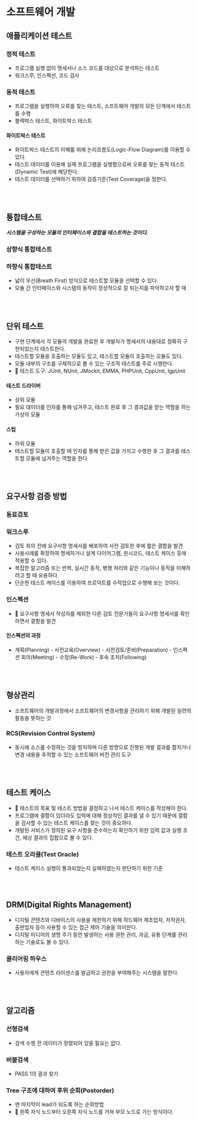 # 소프트웨어 개발

## 애플리케이션 테스트
### 정적 테스트
+ 프로그램 실행 없이 명세서나 소스 코드를 대상으로 분석하는 테스트
+ 워크스루, 인스펙션, 코드 검사
### 동적 테스트
+ 프로그램을 실행하여 오류를 찾는 테스트, 소프트웨어 개발의 모든 단계에서 테스트를 수행
+ 블랙박스 테스트, 화이트박스 테스트
#### 화이트박스 테스트
+ 화이트박스 테스트의 이해를 위해 논리흐름도(Logic-Flow Diagram)를 이용할 수 있다.
+ 테스트 데이터를 이용해 실제 프로그램을 실행함으로써 오류를 찾는 동적 테스트(Dynamic Test)에 해당한다.
+ 테스트 데이터를 선택하기 위하여 검증기준(Test Coverage)을 정한다.

<br><br>
## 통합테스트
***시스템을 구성하는 모듈의 인터페이스와 결합을 테스트하는 것이다.***
### 상향식 통합테스트
### 하향식 통합테스트
+ 넓이 우선(Breath First) 방식으로 테스트할 모듈을 선택할 수 있다.
+ 모듈 간 인터페이스와 시스템의 동작이 정상적으로 잘 되는지를 파악하고자 할 때

<br><br>
## 단위 테스트
+ 구현 단계에서 각 모듈의 개발을 완료한 후 개발자가 명세서의 내용대로 정확히 구현되었는지 테스트한다.
+ 테스트할 모듈을 호출하는 모듈도 있고, 테스트할 모듈이 호출하는 모듈도 있다.
+ 모듈 내부의 구조를 구체적으로 볼 수 있는 구조적 테스트를 주로 시행한다.
+ 📌 테스트 도구: JUnit, NUnit, JMockit, EMMA, PHPUnit, CppUnit, IgpUnit
#### 테스트 드라이버
+ 상위 모듈
+ 필요 데이터를 인자를 통해 넘겨주고, 테스트 완료 후 그 결과값을 받는 역할을 하는 가상의 모듈
#### 스텁
+ 하위 모듈
+ 테스트할 모듈이 호출할 때 인자를 통해 받은 값을 가지고 수행한 후 그 결과를 테스트할 모듈에 넘겨주는 역할을 한다

<br><br>
## 요구사항 검증 방법
### 동료검토
### 워크스루
+ 검토 회의 전에 요구사항 명세서를 배포하여 사전 검토한 후에 짧은 결함을 발견
+ 사용사례를 확장하여 명세하거나 설계 다이어그램, 원시코드, 테스트 케이스 등에 적용할 수 있다. 
+ 복잡한 알고리즘 또는 반복, 실시간 동작, 병행 처리와 같은 기능이나 동작을 이해하려고 할 때 유용하다. 
+ 단순한 테스트 케이스를 이용하여 프로덕트를 수작업으로 수행해 보는 것이다.
### 인스펙션
+ 📌 요구사항 명세서 작성자를 제외한 다른 검토 전문가들이 요구사항 명세서를 확인하면서 결함을 발견
#### 인스펙션의 과정
+ 계획(Planning) - 사전교육(Overview) - 사전검토/준비(Preparation) - 인스펙션 회의(Meeting) - 수정(Re-Work) - 후속 조치(Following)

<br><br>
## 형상관리
+ 소프트웨어의 개발과정에서 소프트웨어의 변경사항을 관리하기 위해 개발된 일련의 활동을 뜻하는 것
### RCS(Revision Control System)
+ 동시에 소스를 수정하는 것을 방지하며 다른 방향으로 진행된 개발 결과를 합치거나 변경 내용을 추적할 수 있는 소프트웨어 버전 관리 도구

<br><br>
## 테스트 케이스
+ 📌 테스트의 목표 및 테스트 방법을 결정하고 나서 테스트 케이스를 작성해야 한다. 
+ 프로그램에 결함이 있더라도 입력에 대해 정상적인 결과를 낼 수 있기 때문에 결함을 검사할 수 있는 테스트 케이스를 찾는 것이 중요하다. 
+ 개발된 서비스가 정의된 요구 사항을 준수하는지 확인하기 위한 입력 값과 실행 조건, 예상 결과의 집합으로 볼 수 있다.
### 테스트 오라클(Test Oracle)
+ 테스트 케이스 실행이 통과되었는지 실패하였는지 판단하기 위한 기준

<br><br>
## DRM(Digital Rights Management)
+ 디지털 콘텐츠와 디바이스의 사용을 제한하기 위해 하드웨어 제조업자, 저작권자, 출판업자 등이 사용할 수 있는 접근 제어 기술을 의미한다.
+ 디지털 미디어의 생명 주기 동안 발생하는 사용 권한 관리, 과금, 유통 단계를 관리하는 기술로도 볼 수 있다.
### 클리어링 하우스
+ 사용자에게 콘텐츠 라이센스를 발급하고 권한을 부여해주는 시스템을 말한다.

<br><br>
## 알고리즘
### 선형검색
+ 검색 수행 전 데이터가 정렬되어 있을 필요는 없다.
### 버블검색
+ PASS 1의 결과 찾기
### Tree 구조에 대하여 후위 순회(Postorder)
+ 맨 마지막이 lead가 되도록 하는 순회방법
+ 📌 왼쪽 자식 노드부터 오른쪽 자식 노드를 거쳐 부모 노드로 가는 방식이다.



